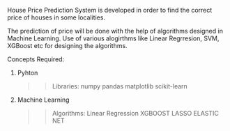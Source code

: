 House Price Prediction System is developed in order to find the correct price of houses in some localities.

The prediction of price will be done with the help of algorithms designed in Machine Learning. Use of various alogirthms like Linear Regrresion, SVM, XGBoost etc for designing the algorithms.

Concepts Required:
1. Pyhton
   >>Libraries:
     numpy
     pandas
     matplotlib
     scikit-learn

2. Machine Learning
   >>Algorithms:
     Linear Regression
     XGBOOST
     LASSO
     ELASTIC NET
